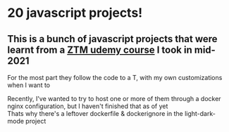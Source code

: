 # 20 javascript projects!

## This is a bunch of javascript projects that were learnt from a [ZTM udemy course](https://www.udemy.com/course/javascript-web-projects-to-build-your-portfolio-resume/) I took in mid-2021  
For the most part they follow the code to a T, with my own customizations when I want to
  
  
Recently, I've wanted to try to host one or more of them through a docker nginx configuration, but I haven't finished that as of yet  
Thats why there's a leftover dockerfile & dockerignore in the light-dark-mode project